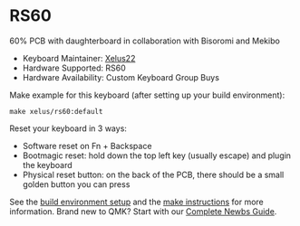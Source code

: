 # RS60

60% PCB with daughterboard in collaboration with Bisoromi and Mekibo

* Keyboard Maintainer: [Xelus22](https://github.com/Xelus22)
* Hardware Supported: RS60
* Hardware Availability: Custom Keyboard Group Buys

Make example for this keyboard (after setting up your build environment):

    make xelus/rs60:default

Reset your keyboard in 3 ways:

* Software reset on Fn + Backspace
* Bootmagic reset: hold down the top left key (usually escape) and plugin the keyboard
* Physical reset button: on the back of the PCB, there should be a small golden button you can press

See the [build environment setup](https://docs.qmk.fm/#/getting_started_build_tools) and the [make instructions](https://docs.qmk.fm/#/getting_started_make_guide) for more information. Brand new to QMK? Start with our [Complete Newbs Guide](https://docs.qmk.fm/#/newbs).
